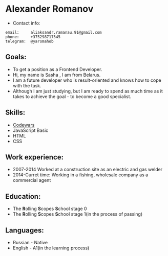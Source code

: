 # Alexander Romanov

* Contact info:

```
email:     aliaksandr.ramanau.91@gmail.com
phone:     +375298717545
telegram:  @yaromahob
 ```
 
## Goals: 

* To get a position as a Frontend Developer.
* Hi, my name is Sasha , I am from Belarus.
* I am a future developer who is result-oriented and knows how to cope with the task.
* Although I am just studying, but I am ready to spend as much time as it takes to achieve the goal - to become a good specialist.


## Skills:
* [Codewars](https://www.codewars.com/users/yaromahob)
* JavaScript Basic
* HTML
* CSS

## Work experience:
* 2007-2014 Worked at a construction site as an electric and gas welder
* 2014-Curret time: Working in a fishing, wholesale company as a commercial agent

## Education:
* The **R**olling **S**copes **S**chool stage 0
* The **R**olling **S**copes **S**chool stage 1(in the process of passing)

## Languages:
* Russian - Native
* English - A1(in the learning process)

